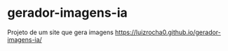 # gerador-imagens-ia
Projeto de um site que gera imagens
https://luizrocha0.github.io/gerador-imagens-ia/

